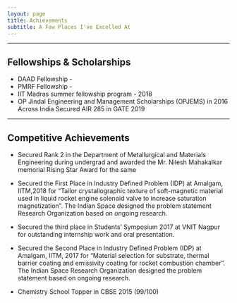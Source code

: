 ```yaml
---
layout: page
title: Achievements
subtitle: A Few Places I've Excelled At
---
```


---
Fellowships & Scholarships
---
- DAAD Fellowship -
- PMRF Fellowship - 
- IIT Madras summer fellowship program - 2018
- OP Jindal Engineering and Management Scholarships (OPJEMS) in 2016 Across India
Secured AIR 285 in GATE 2019


---
Competitive Achievements
---

- Secured Rank 2 in the Department of Metallurgical and Materials Engineering during undergrad
and awarded the Mr. Nilesh Mahakalkar memorial Rising Star Award for the same

- Secured the First Place in Industry Defined Problem (IDP) at Amalgam, IITM,2018 for “Tailor
crystallographic texture of soft-magnetic material used in liquid rocket engine solenoid valve to
increase saturation magnetization”. The Indian Space designed the problem statement
Research Organization based on ongoing research.  

- Secured the third place in Students’ Symposium 2017 at VNIT Nagpur for outstanding internship
work and oral presentation.  

- Secured the Second Place in Industry Defined Problem (IDP) at Amalgam, IITM, 2017 for
“Material selection for substrate, thermal barrier coating and emissivity coating for rocket combustion
chamber”. The Indian Space Research Organization designed the problem statement based
on ongoing research.  

- Chemistry School Topper in CBSE 2015 (99/100)

